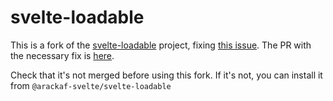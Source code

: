 # svelte-loadable

This is a fork of the [svelte-loadable](https://github.com/kaisermann/svelte-loadable) project, fixing [this issue](https://github.com/kaisermann/svelte-loadable/issues/39). The PR with the necessary fix is [here](https://github.com/kaisermann/svelte-loadable/pull/40).

Check that it's not merged before using this fork. If it's not, you can install it from `@arackaf-svelte/svelte-loadable`